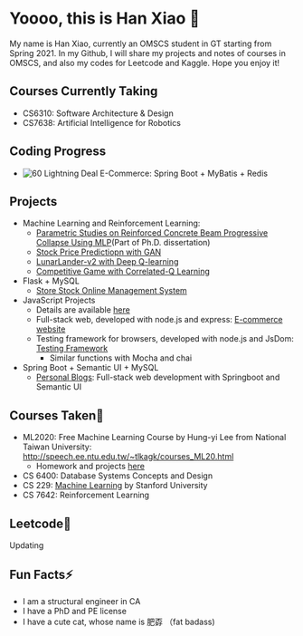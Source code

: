 # Yoooo, this is Han Xiao 👋

My name is Han Xiao, currently an OMSCS student in GT starting from Spring 2021. In my Github, I will share my projects and notes of courses in OMSCS, and also my codes for Leetcode and Kaggle. Hope you enjoy it!

## Courses Currently Taking
* CS6310: Software Architecture & Design
* CS7638: Artificial Intelligence for Robotics

  
## Coding Progress
* ![60](https://progress-bar.dev/60) Lightning Deal E-Commerce: Spring Boot + MyBatis + Redis

## Projects
* Machine Learning and Reinforcement Learning:
  - [Parametric Studies on Reinforced Concrete Beam Progressive Collapse Using MLP](https://github.com/hansxiao7/Parametric-Studies-on-Progressive-Collapse)(Part of Ph.D. dissertation) 
  - [Stock Price Predictiopn with GAN](https://github.com/hansxiao7/Stock-Price-Prediction)
  - [LunarLander-v2 with Deep Q-learning](https://github.com/hansxiao7/LunarLanderv2-with-Deep-Q-Learning)
  - [Competitive Game with Correlated-Q Learning](https://github.com/hansxiao7/Competitve-Game-with-CE-Q)
* Flask + MySQL
  - [Store Stock Online Management System](https://github.com/hansxiao7/Store-Management-System-MySQL)
* JavaScript Projects
  - Details are available [here](https://github.com/hansxiao7/JS-Projects)
  - Full-stack web, developed with node.js and express: [E-commerce website](https://github.com/hansxiao7/JS-Projects/tree/main/E-commerce)
  - Testing framework for browsers, developed with node.js and JsDom: [Testing Framework](https://github.com/hansxiao7/JS-Projects/tree/main/tme)
    - Similar functions with Mocha and chai
* Spring Boot + Semantic UI + MySQL
  - [Personal Blogs](https://github.com/hansxiao7/Personal_blog): Full-stack web development with Springboot and Semantic UI

## Courses Taken🌱
* ML2020: Free Machine Learning Course by Hung-yi Lee from National Taiwan University: http://speech.ee.ntu.edu.tw/~tlkagk/courses_ML20.html
  - Homework and projects [here](https://github.com/hansxiao7/ML2020)
* CS 6400: Database Systems Concepts and Design
* CS 229: [Machine Learning](http://cs229.stanford.edu/syllabus-autumn2018.html) by Stanford University
* CS 7642: Reinforcement Learning
## Leetcode🤔
Updating
## Fun Facts⚡
* I am a structural engineer in CA
* I have a PhD and PE license
* I have a cute cat, whose name is 肥孬 （fat badass)

<!--
**hansxiao7/hansxiao7** is a ✨ _special_ ✨ repository because its `README.md` (this file) appears on your GitHub profile.

Here are some ideas to get you started:

- 🔭 I’m currently working on ...
- 🌱 I’m currently learning ...
- 👯 I’m looking to collaborate on ...
- 🤔 I’m looking for help with ...
- 💬 Ask me about ...
- 📫 How to reach me: ...
- 😄 Pronouns: ...
- ⚡ Fun fact: ...
-->

